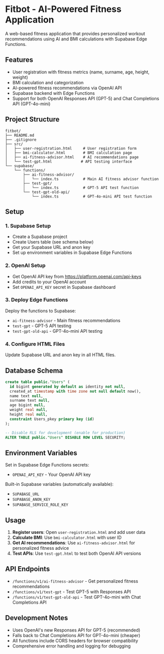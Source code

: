 # Fitbot - AI-Powered Fitness Application

A web-based fitness application that provides personalized workout recommendations using AI and BMI calculations with Supabase Edge Functions.

## Features

- User registration with fitness metrics (name, surname, age, height, weight)
- BMI calculation and categorization
- AI-powered fitness recommendations via OpenAI API
- Supabase backend with Edge Functions
- Support for both OpenAI Responses API (GPT-5) and Chat Completions API (GPT-4o-mini)

## Project Structure

```
fitbot/
├── README.md
├── .gitignore
├── src/
│   ├── user-registration.html     # User registration form
│   ├── bmi-calculator.html        # BMI calculation page
│   ├── ai-fitness-advisor.html    # AI recommendations page
│   └── test-gpt.html             # API testing interface
└── supabase/
    └── functions/
        ├── ai-fitness-advisor/
        │   └── index.ts           # Main AI fitness advisor function
        ├── test-gpt/
        │   └── index.ts           # GPT-5 API test function
        └── test-gpt-old-api/
            └── index.ts           # GPT-4o-mini API test function
```

## Setup

### 1. Supabase Setup
- Create a Supabase project
- Create Users table (see schema below)
- Get your Supabase URL and anon key
- Set up environment variables in Supabase Edge Functions

### 2. OpenAI Setup
- Get OpenAI API key from https://platform.openai.com/api-keys
- Add credits to your OpenAI account
- Set `OPENAI_API_KEY` secret in Supabase dashboard

### 3. Deploy Edge Functions
Deploy the functions to Supabase:
- `ai-fitness-advisor` - Main fitness recommendations
- `test-gpt` - GPT-5 API testing
- `test-gpt-old-api` - GPT-4o-mini API testing

### 4. Configure HTML Files
Update Supabase URL and anon key in all HTML files.

## Database Schema

```sql
create table public."Users" (
  id bigint generated by default as identity not null,
  created_at timestamp with time zone not null default now(),
  name text null,
  surname text null,
  age bigint null,
  weight real null,
  height real null,
  constraint Users_pkey primary key (id)
);

-- Disable RLS for development (enable for production)
ALTER TABLE public."Users" DISABLE ROW LEVEL SECURITY;
```

## Environment Variables

Set in Supabase Edge Functions secrets:
- `OPENAI_API_KEY` - Your OpenAI API key

Built-in Supabase variables (automatically available):
- `SUPABASE_URL`
- `SUPABASE_ANON_KEY`
- `SUPABASE_SERVICE_ROLE_KEY`

## Usage

1. **Register users**: Open `user-registration.html` and add user data
2. **Calculate BMI**: Use `bmi-calculator.html` with user ID
3. **Get AI recommendations**: Use `ai-fitness-advisor.html` for personalized fitness advice
4. **Test APIs**: Use `test-gpt.html` to test both OpenAI API versions

## API Endpoints

- `/functions/v1/ai-fitness-advisor` - Get personalized fitness recommendations
- `/functions/v1/test-gpt` - Test GPT-5 with Responses API
- `/functions/v1/test-gpt-old-api` - Test GPT-4o-mini with Chat Completions API

## Development Notes

- Uses OpenAI's new Responses API for GPT-5 (recommended)
- Falls back to Chat Completions API for GPT-4o-mini (cheaper)
- All functions include CORS headers for browser compatibility
- Comprehensive error handling and logging for debugging
